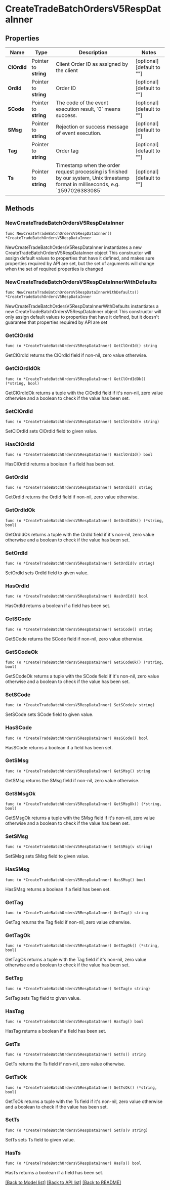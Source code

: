 # CreateTradeBatchOrdersV5RespDataInner

## Properties

Name | Type | Description | Notes
------------ | ------------- | ------------- | -------------
**ClOrdId** | Pointer to **string** | Client Order ID as assigned by the client | [optional] [default to ""]
**OrdId** | Pointer to **string** | Order ID | [optional] [default to ""]
**SCode** | Pointer to **string** | The code of the event execution result, &#x60;0&#x60; means success. | [optional] [default to ""]
**SMsg** | Pointer to **string** | Rejection or success message of event execution. | [optional] [default to ""]
**Tag** | Pointer to **string** | Order tag | [optional] [default to ""]
**Ts** | Pointer to **string** | Timestamp when the order request processing is finished by our system, Unix timestamp format in milliseconds, e.g. &#x60;1597026383085&#x60; | [optional] [default to ""]

## Methods

### NewCreateTradeBatchOrdersV5RespDataInner

`func NewCreateTradeBatchOrdersV5RespDataInner() *CreateTradeBatchOrdersV5RespDataInner`

NewCreateTradeBatchOrdersV5RespDataInner instantiates a new CreateTradeBatchOrdersV5RespDataInner object
This constructor will assign default values to properties that have it defined,
and makes sure properties required by API are set, but the set of arguments
will change when the set of required properties is changed

### NewCreateTradeBatchOrdersV5RespDataInnerWithDefaults

`func NewCreateTradeBatchOrdersV5RespDataInnerWithDefaults() *CreateTradeBatchOrdersV5RespDataInner`

NewCreateTradeBatchOrdersV5RespDataInnerWithDefaults instantiates a new CreateTradeBatchOrdersV5RespDataInner object
This constructor will only assign default values to properties that have it defined,
but it doesn't guarantee that properties required by API are set

### GetClOrdId

`func (o *CreateTradeBatchOrdersV5RespDataInner) GetClOrdId() string`

GetClOrdId returns the ClOrdId field if non-nil, zero value otherwise.

### GetClOrdIdOk

`func (o *CreateTradeBatchOrdersV5RespDataInner) GetClOrdIdOk() (*string, bool)`

GetClOrdIdOk returns a tuple with the ClOrdId field if it's non-nil, zero value otherwise
and a boolean to check if the value has been set.

### SetClOrdId

`func (o *CreateTradeBatchOrdersV5RespDataInner) SetClOrdId(v string)`

SetClOrdId sets ClOrdId field to given value.

### HasClOrdId

`func (o *CreateTradeBatchOrdersV5RespDataInner) HasClOrdId() bool`

HasClOrdId returns a boolean if a field has been set.

### GetOrdId

`func (o *CreateTradeBatchOrdersV5RespDataInner) GetOrdId() string`

GetOrdId returns the OrdId field if non-nil, zero value otherwise.

### GetOrdIdOk

`func (o *CreateTradeBatchOrdersV5RespDataInner) GetOrdIdOk() (*string, bool)`

GetOrdIdOk returns a tuple with the OrdId field if it's non-nil, zero value otherwise
and a boolean to check if the value has been set.

### SetOrdId

`func (o *CreateTradeBatchOrdersV5RespDataInner) SetOrdId(v string)`

SetOrdId sets OrdId field to given value.

### HasOrdId

`func (o *CreateTradeBatchOrdersV5RespDataInner) HasOrdId() bool`

HasOrdId returns a boolean if a field has been set.

### GetSCode

`func (o *CreateTradeBatchOrdersV5RespDataInner) GetSCode() string`

GetSCode returns the SCode field if non-nil, zero value otherwise.

### GetSCodeOk

`func (o *CreateTradeBatchOrdersV5RespDataInner) GetSCodeOk() (*string, bool)`

GetSCodeOk returns a tuple with the SCode field if it's non-nil, zero value otherwise
and a boolean to check if the value has been set.

### SetSCode

`func (o *CreateTradeBatchOrdersV5RespDataInner) SetSCode(v string)`

SetSCode sets SCode field to given value.

### HasSCode

`func (o *CreateTradeBatchOrdersV5RespDataInner) HasSCode() bool`

HasSCode returns a boolean if a field has been set.

### GetSMsg

`func (o *CreateTradeBatchOrdersV5RespDataInner) GetSMsg() string`

GetSMsg returns the SMsg field if non-nil, zero value otherwise.

### GetSMsgOk

`func (o *CreateTradeBatchOrdersV5RespDataInner) GetSMsgOk() (*string, bool)`

GetSMsgOk returns a tuple with the SMsg field if it's non-nil, zero value otherwise
and a boolean to check if the value has been set.

### SetSMsg

`func (o *CreateTradeBatchOrdersV5RespDataInner) SetSMsg(v string)`

SetSMsg sets SMsg field to given value.

### HasSMsg

`func (o *CreateTradeBatchOrdersV5RespDataInner) HasSMsg() bool`

HasSMsg returns a boolean if a field has been set.

### GetTag

`func (o *CreateTradeBatchOrdersV5RespDataInner) GetTag() string`

GetTag returns the Tag field if non-nil, zero value otherwise.

### GetTagOk

`func (o *CreateTradeBatchOrdersV5RespDataInner) GetTagOk() (*string, bool)`

GetTagOk returns a tuple with the Tag field if it's non-nil, zero value otherwise
and a boolean to check if the value has been set.

### SetTag

`func (o *CreateTradeBatchOrdersV5RespDataInner) SetTag(v string)`

SetTag sets Tag field to given value.

### HasTag

`func (o *CreateTradeBatchOrdersV5RespDataInner) HasTag() bool`

HasTag returns a boolean if a field has been set.

### GetTs

`func (o *CreateTradeBatchOrdersV5RespDataInner) GetTs() string`

GetTs returns the Ts field if non-nil, zero value otherwise.

### GetTsOk

`func (o *CreateTradeBatchOrdersV5RespDataInner) GetTsOk() (*string, bool)`

GetTsOk returns a tuple with the Ts field if it's non-nil, zero value otherwise
and a boolean to check if the value has been set.

### SetTs

`func (o *CreateTradeBatchOrdersV5RespDataInner) SetTs(v string)`

SetTs sets Ts field to given value.

### HasTs

`func (o *CreateTradeBatchOrdersV5RespDataInner) HasTs() bool`

HasTs returns a boolean if a field has been set.


[[Back to Model list]](../README.md#documentation-for-models) [[Back to API list]](../README.md#documentation-for-api-endpoints) [[Back to README]](../README.md)


